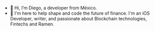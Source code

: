 - 👋 Hi, I’m Diego, a developer from México.
- 🌱 I'm here to help shape and code the future of finance. I'm an iOS Developer, 
writer, and passionate about Blockchain technologies, Fintechs and Ramen.

<!---
WhiteJuno/WhiteJuno is a ✨ special ✨ repository because its `README.md` (this file) appears on your GitHub profile.
You can click the Preview link to take a look at your changes.
--->
